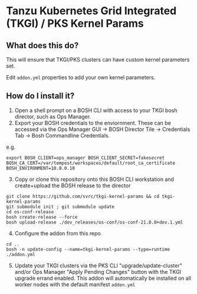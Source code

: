 # Tanzu Kubernetes Grid Integrated (TKGI) / PKS Kernel Params

## What does this do?

This will ensure that TKGI/PKS clusters can have custom kernel parameters set.

Edit `addon.yml` properties to add your own kernel parameters.


## How do I install it?

1. Open a shell prompt on a BOSH CLI with access to your TKGI bosh director, such as Ops Manager.
2. Export your BOSH credentials to the enviornment.  These can be accessed via the Ops Manager GUI -> BOSH Director Tile -> Credentials Tab -> Bosh Commandline Credentials.

e.g.
```
export BOSH_CLIENT=ops_manager BOSH_CLIENT_SECRET=fakesecret BOSH_CA_CERT=/var/tempest/workspaces/default/root_ca_certificate  BOSH_ENVIRONMENT=10.0.0.10
```
3. Copy or clone this repository onto this BOSH CLI workstation and create+upload the BOSH release to the director

```
git clone https://github.com/svrc/tkgi-kernel-params && cd tkgi-kernel-params
git submodule init ; git submodule update
cd os-conf-release
bosh create-release --force
bosh upload-release ./dev_releases/os-conf/os-conf-21.0.0+dev.1.yml

```
4. Configure the addon from this repo
```
cd ..
bosh -n update-config --name=tkgi-kernel-params --type=runtime ./addon.yml
```
5. Update your TKGI clusters via the PKS CLI "upgrade/update-cluster" and/or Ops Manager "Apply Pending Changes" button with the TKGI upgrade errand enabled.  This addon will automatically be installed on all worker nodes with the default manifest `addon.yml`

